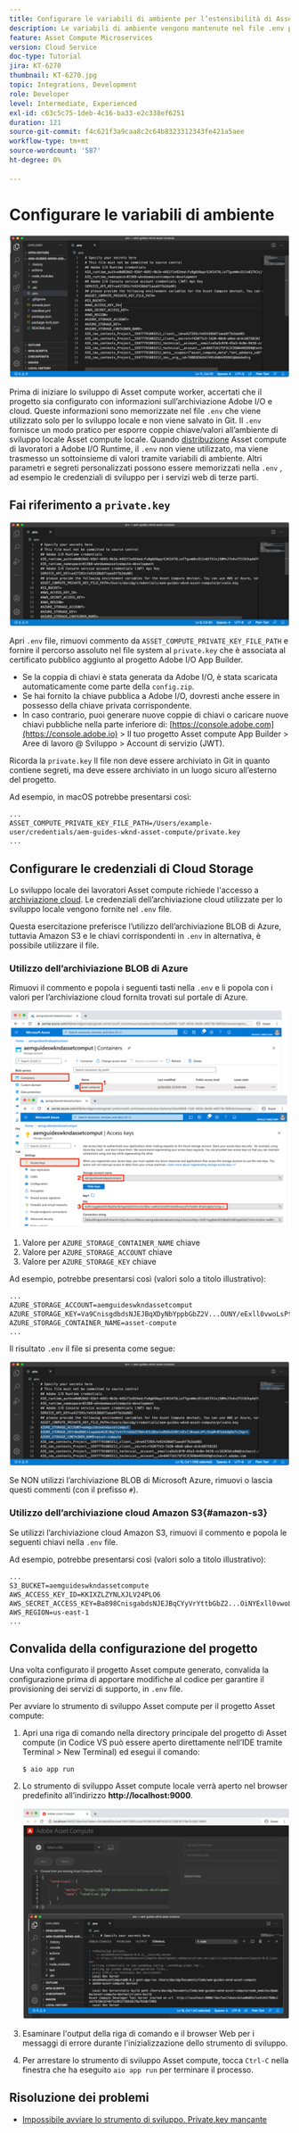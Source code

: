 ```yaml
---
title: Configurare le variabili di ambiente per l’estensibilità di Asset compute
description: Le variabili di ambiente vengono mantenute nel file .env per lo sviluppo locale e vengono utilizzate per fornire le credenziali di Adobe I/O e di archiviazione cloud richieste per lo sviluppo locale.
feature: Asset Compute Microservices
version: Cloud Service
doc-type: Tutorial
jira: KT-6270
thumbnail: KT-6270.jpg
topic: Integrations, Development
role: Developer
level: Intermediate, Experienced
exl-id: c63c5c75-1deb-4c16-ba33-e2c338ef6251
duration: 121
source-git-commit: f4c621f3a9caa8c2c64b8323312343fe421a5aee
workflow-type: tm+mt
source-wordcount: '587'
ht-degree: 0%

---
```


# Configurare le variabili di ambiente

![file dot env](assets/environment-variables/dot-env-file.png)

Prima di iniziare lo sviluppo di Asset compute worker, accertati che il progetto sia configurato con informazioni sull’archiviazione Adobe I/O e cloud. Queste informazioni sono memorizzate nel file `.env`  che viene utilizzato solo per lo sviluppo locale e non viene salvato in Git. Il `.env` fornisce un modo pratico per esporre coppie chiave/valori all’ambiente di sviluppo locale Asset compute locale. Quando [distribuzione](../deploy/runtime.md) Asset compute di lavoratori a Adobe I/O Runtime, il `.env` non viene utilizzato, ma viene trasmesso un sottoinsieme di valori tramite variabili di ambiente. Altri parametri e segreti personalizzati possono essere memorizzati nella `.env` , ad esempio le credenziali di sviluppo per i servizi web di terze parti.

## Fai riferimento a `private.key`

![chiave privata](assets/environment-variables/private-key.png)

Apri `.env` file, rimuovi commento da `ASSET_COMPUTE_PRIVATE_KEY_FILE_PATH` e fornire il percorso assoluto nel file system al `private.key` che è associata al certificato pubblico aggiunto al progetto Adobe I/O App Builder.

+ Se la coppia di chiavi è stata generata da Adobe I/O, è stata scaricata automaticamente come parte della  `config.zip`.
+ Se hai fornito la chiave pubblica a Adobe I/O, dovresti anche essere in possesso della chiave privata corrispondente.
+ In caso contrario, puoi generare nuove coppie di chiavi o caricare nuove chiavi pubbliche nella parte inferiore di:
  [https://console.adobe.com](https://console.adobe.io) > Il tuo progetto Asset compute App Builder > Aree di lavoro @ Sviluppo > Account di servizio (JWT).

Ricorda la `private.key` Il file non deve essere archiviato in Git in quanto contiene segreti, ma deve essere archiviato in un luogo sicuro all’esterno del progetto.

Ad esempio, in macOS potrebbe presentarsi così:

```
...
ASSET_COMPUTE_PRIVATE_KEY_FILE_PATH=/Users/example-user/credentials/aem-guides-wknd-asset-compute/private.key
...
```

## Configurare le credenziali di Cloud Storage

Lo sviluppo locale dei lavoratori Asset compute richiede l&#39;accesso a [archiviazione cloud](../set-up/accounts-and-services.md#cloud-storage). Le credenziali dell’archiviazione cloud utilizzate per lo sviluppo locale vengono fornite nel `.env` file.

Questa esercitazione preferisce l’utilizzo dell’archiviazione BLOB di Azure, tuttavia Amazon S3 e le chiavi corrispondenti in `.env` in alternativa, è possibile utilizzare il file.

### Utilizzo dell’archiviazione BLOB di Azure

Rimuovi il commento e popola i seguenti tasti nella `.env` e li popola con i valori per l’archiviazione cloud fornita trovati sul portale di Azure.

![Archiviazione BLOB di Azure](./assets/environment-variables/azure-portal-credentials.png)

1. Valore per `AZURE_STORAGE_CONTAINER_NAME` chiave
1. Valore per `AZURE_STORAGE_ACCOUNT` chiave
1. Valore per `AZURE_STORAGE_KEY` chiave

Ad esempio, potrebbe presentarsi così (valori solo a titolo illustrativo):

```
...
AZURE_STORAGE_ACCOUNT=aemguideswkndassetcomput
AZURE_STORAGE_KEY=Va9CnisgdbdsNJEJBqXDyNbYppbGbZ2V...OUNY/eExll0vwoLsPt/OvbM+B7pkUdpEe7zJhg==
AZURE_STORAGE_CONTAINER_NAME=asset-compute
...
```

Il risultato `.env` il file si presenta come segue:

![Credenziali archiviazione BLOB di Azure](assets/environment-variables/cloud-storage-credentials.png)

Se NON utilizzi l’archiviazione BLOB di Microsoft Azure, rimuovi o lascia questi commenti (con il prefisso `#`).

### Utilizzo dell’archiviazione cloud Amazon S3{#amazon-s3}

Se utilizzi l’archiviazione cloud Amazon S3, rimuovi il commento e popola le seguenti chiavi nella `.env` file.

Ad esempio, potrebbe presentarsi così (valori solo a titolo illustrativo):

```
...
S3_BUCKET=aemguideswkndassetcompute
AWS_ACCESS_KEY_ID=KKIXZLZYNLXJLV24PLO6
AWS_SECRET_ACCESS_KEY=Ba898CnisgabdsNJEJBqCYyVrYttbGbZ2...OiNYExll0vwoLsPtOv
AWS_REGION=us-east-1
...
```

## Convalida della configurazione del progetto

Una volta configurato il progetto Asset compute generato, convalida la configurazione prima di apportare modifiche al codice per garantire il provisioning dei servizi di supporto, in `.env` file.

Per avviare lo strumento di sviluppo Asset compute per il progetto Asset compute:

1. Apri una riga di comando nella directory principale del progetto di Asset compute (in Codice VS può essere aperto direttamente nell’IDE tramite Terminal > New Terminal) ed esegui il comando:

   ```
   $ aio app run
   ```

1. Lo strumento di sviluppo Asset compute locale verrà aperto nel browser predefinito all’indirizzo __http://localhost:9000__.

   ![esecuzione dell&#39;app aio](assets/environment-variables/aio-app-run.png)

1. Esaminare l&#39;output della riga di comando e il browser Web per i messaggi di errore durante l&#39;inizializzazione dello strumento di sviluppo.
1. Per arrestare lo strumento di sviluppo Asset compute, tocca `Ctrl-C` nella finestra che ha eseguito `aio app run` per terminare il processo.

## Risoluzione dei problemi

+ [Impossibile avviare lo strumento di sviluppo. Private.key mancante](../troubleshooting.md#missing-private-key)
